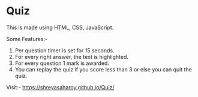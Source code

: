 # Quiz 
 
 This is made using HTML, CSS, JavaScript.
 
 Some Features:-
 
 1. Per question timer is set for 15 seconds.
 2. For every right answer, the text is highlighted.
 3. For every question 1 mark is awarded.
 4. You can replay the quiz if you score less than 3 or else you can quit the quiz.
 
 Visit:- https://shreyasaharoy.github.io/Quiz/
